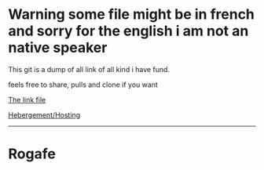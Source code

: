 
# Warning some file might be in french and sorry for the english i am not an native speaker 

This git is a dump of all link of all kind i have fund.

feels free to share, pulls and clone if you want 

[The link file](https://github.com/rogafe/link_dump/blob/master/link.md)

[Hebergement/Hosting](https://github.com/rogafe/link_dump/blob/master/hebergement.md)

_____
# Rogafe


